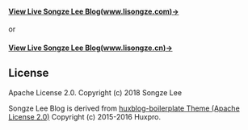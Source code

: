 


#### [View Live Songze Lee Blog(www.lisongze.com)&rarr;](http://www.lisongze.com)

or

#### [View Live Songze Lee Blog(www.lisongze.cn)&rarr;](http://www.lisongze.cn)



## License

Apache License 2.0.
Copyright (c) 2018 Songze Lee

Songze Lee Blog is derived from [huxblog-boilerplate Theme (Apache License 2.0)](https://github.com/Huxpro/huxblog-boilerplate/)
Copyright (c) 2015-2016 Huxpro.



